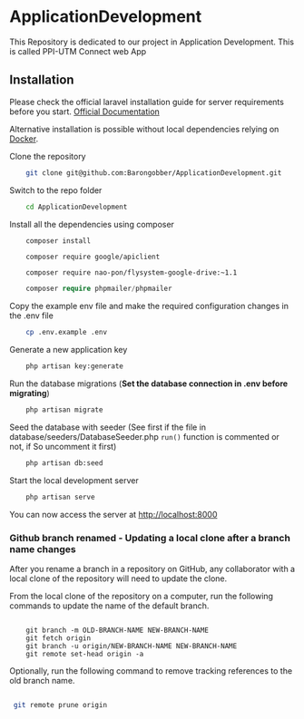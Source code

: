 # ApplicationDevelopment

This Repository is dedicated to our project in Application Development. This is called PPI-UTM Connect web App

## Installation

Please check the official laravel installation guide for server requirements before you start. [Official Documentation](https://laravel.com/docs/5.4/installation#installation)

Alternative installation is possible without local dependencies relying on [Docker](#docker).

Clone the repository

```bash
    git clone git@github.com:Barongobber/ApplicationDevelopment.git
```

Switch to the repo folder

```bash
    cd ApplicationDevelopment
```

Install all the dependencies using composer

```bash
    composer install
```

```Google Api
    composer require google/apiclient
```

```Flysystem Adapter for Google Drive
    composer require nao-pon/flysystem-google-drive:~1.1
```

```PHP Mailer
    composer require phpmailer/phpmailer
```

Copy the example env file and make the required configuration changes in the .env file

```bash
    cp .env.example .env
```

Generate a new application key

```bash
    php artisan key:generate
```

Run the database migrations (**Set the database connection in .env before migrating**)

```bash
    php artisan migrate
```

Seed the database with seeder (See first if the file in database/seeders/DatabaseSeeder.php `run()` function is commented or not, if So uncomment it first)
```bash
    php artisan db:seed
```

Start the local development server

```bash
    php artisan serve
```

You can now access the server at <http://localhost:8000>

### Github branch renamed - Updating a local clone after a branch name changes

After you rename a branch in a repository on GitHub, any collaborator with a local clone of the repository will need to update the clone.

From the local clone of the repository on a computer, run the following commands to update the name of the default branch.

```git

    git branch -m OLD-BRANCH-NAME NEW-BRANCH-NAME
    git fetch origin
    git branch -u origin/NEW-BRANCH-NAME NEW-BRANCH-NAME
    git remote set-head origin -a

```

Optionally, run the following command to remove tracking references to the old branch name.

```bash

 git remote prune origin
 
```
